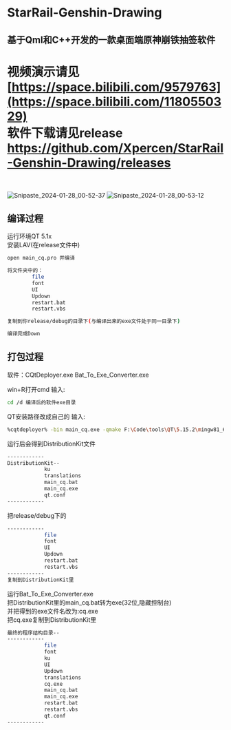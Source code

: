 # StarRail-Genshin-Drawing<br>
## 基于Qml和C++开发的一款桌面端原神崩铁抽签软件<br>
视频演示请见<br>
[https://space.bilibili.com/9579763](https://space.bilibili.com/1180550329)<br>
软件下载请见release<br>
https://github.com/Xpercen/StarRail-Genshin-Drawing/releases<br>
==
<br>

![Snipaste_2024-01-28_00-52-37](https://github.com/Xpercent-YX/StarRail-Genshin-Drawing/assets/149877139/455379bc-4f14-4630-89f6-2b84b5a4a8cc)
![Snipaste_2024-01-28_00-53-12](https://github.com/Xpercent-YX/StarRail-Genshin-Drawing/assets/149877139/64fe0885-11a6-4d13-b9de-4b090d5bf765)

## 编译过程
运行环境QT 5.1x<br>
安装LAV(在release文件中)
```bash
open main_cq.pro 并编译

将文件夹中的：
        file
        font
        UI
        Updown
        restart.bat
        restart.vbs

复制到你release/debug的目录下(与编译出来的exe文件处于同一目录下)

编译完成Down
```
## 打包过程
软件：CQtDeployer.exe
      Bat_To_Exe_Converter.exe

win+R打开cmd 输入:
```bash
cd /d 编译后的软件exe目录
```
QT安装路径改成自己的 输入:
```bash
%cqtdeployer% -bin main_cq.exe -qmake F:\Code\tools\QT\5.15.2\mingw81_64\bin\qmake.exe -qmlDir F:\Code\tools\QT\5.15.2\mingw81_64\qml -qmlOut ku -libOut ku -pluginOut ku
```
运行后会得到DistributionKit文件
```bash
------------
DistributionKit--
            ku
            translations
            main_cq.bat
            main_cq.exe
            qt.conf
------------
```
把release/debug下的
```bash
------------
            file
            font
            UI
            Updown
            restart.bat
            restart.vbs
------------
复制到DistributionKit里
```
运行Bat_To_Exe_Converter.exe<br>
把DistributionKit里的main_cq.bat转为exe(32位,隐藏控制台)<br>
并把得到的exe文件名改为:cq.exe<br>
把cq.exe复制到DistributionKit里<br>
```bash
最终的程序结构目录--
------------
            file
            font
            ku
            UI
            Updown
            translations
            cq.exe
            main_cq.bat
            main_cq.exe
            restart.bat
            restart.vbs
            qt.conf
------------
```
